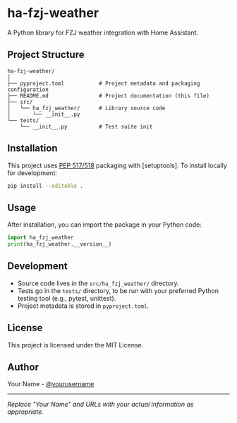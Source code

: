 # ha-fzj-weather

A Python library for FZJ weather integration with Home Assistant.

## Project Structure

```
ha-fzj-weather/
│
├── pyproject.toml           # Project metadata and packaging configuration
├── README.md                # Project documentation (this file)
├── src/
│   └── ha_fzj_weather/      # Library source code
│       └── __init__.py
└── tests/
    └── __init__.py          # Test suite init
```

## Installation

This project uses [PEP 517/518](https://www.python.org/dev/peps/pep-0517/) packaging with [setuptools]. To install locally for development:

```bash
pip install --editable .
```

## Usage

After installation, you can import the package in your Python code:

```python
import ha_fzj_weather
print(ha_fzj_weather.__version__)
```

## Development

- Source code lives in the `src/ha_fzj_weather/` directory.
- Tests go in the `tests/` directory, to be run with your preferred Python testing tool (e.g., pytest, unittest).
- Project metadata is stored in `pyproject.toml`.

## License

This project is licensed under the MIT License.

## Author

Your Name - [@yourusername](https://github.com/yourusername)

---
*Replace "Your Name" and URLs with your actual information as appropriate.*